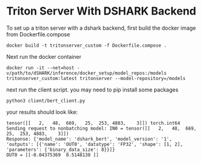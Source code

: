 # Triton Server With DSHARK Backend

To set up a triton server with a dshark backend, first build the docker image from Dockerfile.compose

```
docker build -t tritonserver_custom -f Dockerfile.compose .
```

Next run the docker container

```
docker run -it --net=host -v/path/to/dSHARK/inference/docker_setup/model_repos:/models  tritonserver_custom:latest tritonserver --model-repository=/models
```

next run the client script.  you may need to pip install some packages

```
python3 client/bert_client.py
```

your results should look like:
```
tensor([[   2,   48,  669,   25,  253, 4883,    3]]) torch.int64
Sending request to nonbatching model: IN0 = tensor([[   2,   48,  669,   25,  253, 4883,    3]])
Response: {'model_name': 'dshark_bert', 'model_version': '1', 'outputs': [{'name': 'OUT0', 'datatype': 'FP32', 'shape': [1, 2], 'parameters': {'binary_data_size': 8}}]}
OUT0 = [[-0.04375369  0.5148138 ]]
```